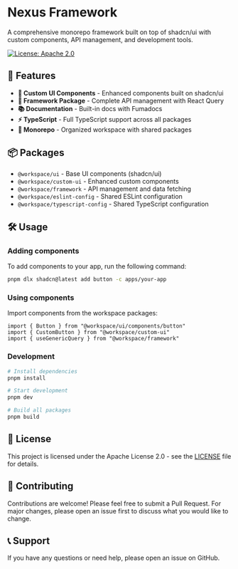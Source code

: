 # Nexus Framework

A comprehensive monorepo framework built on top of shadcn/ui with custom components, API management, and development tools.

[![License: Apache 2.0](https://img.shields.io/badge/License-Apache%202.0-blue.svg)](https://opensource.org/licenses/Apache-2.0)

## 🚀 Features

- **🎨 Custom UI Components** - Enhanced components built on shadcn/ui
- **🔧 Framework Package** - Complete API management with React Query
- **📚 Documentation** - Built-in docs with Fumadocs
- **⚡ TypeScript** - Full TypeScript support across all packages
- **🔄 Monorepo** - Organized workspace with shared packages

## 📦 Packages

- `@workspace/ui` - Base UI components (shadcn/ui)
- `@workspace/custom-ui` - Enhanced custom components
- `@workspace/framework` - API management and data fetching
- `@workspace/eslint-config` - Shared ESLint configuration
- `@workspace/typescript-config` - Shared TypeScript configuration

## 🛠️ Usage

### Adding components

To add components to your app, run the following command:

```bash
pnpm dlx shadcn@latest add button -c apps/your-app
```

### Using components

Import components from the workspace packages:

```tsx
import { Button } from "@workspace/ui/components/button"
import { CustomButton } from "@workspace/custom-ui"
import { useGenericQuery } from "@workspace/framework"
```

### Development

```bash
# Install dependencies
pnpm install

# Start development
pnpm dev

# Build all packages
pnpm build
```

## 📄 License

This project is licensed under the Apache License 2.0 - see the [LICENSE](LICENSE) file for details.

## 🤝 Contributing

Contributions are welcome! Please feel free to submit a Pull Request. For major changes, please open an issue first to discuss what you would like to change.

## 📞 Support

If you have any questions or need help, please open an issue on GitHub.
